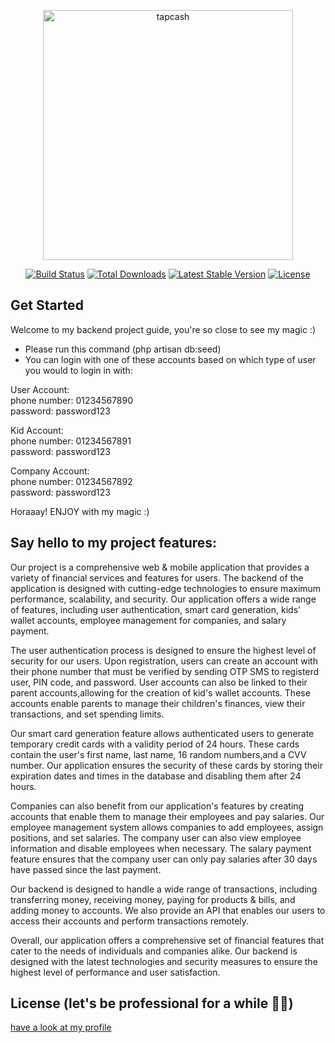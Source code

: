 <p align="center"><img src="https://i.ibb.co/z23G5SX/output-onlinepngtools.png" alt="tapcash" border="0" width="400"></p>

<p align="center">
<a href="https://github.com/laravel/framework/actions"><img src="https://github.com/laravel/framework/workflows/tests/badge.svg" alt="Build Status"></a>
<a href="https://packagist.org/packages/laravel/framework"><img src="https://img.shields.io/packagist/dt/laravel/framework" alt="Total Downloads"></a>
<a href="https://packagist.org/packages/laravel/framework"><img src="https://img.shields.io/packagist/v/laravel/framework" alt="Latest Stable Version"></a>
<a href="https://packagist.org/packages/laravel/framework"><img src="https://img.shields.io/packagist/l/laravel/framework" alt="License"></a>
</p>

## Get Started

Welcome to my backend project guide, you're so close to see my magic :)

- Please run this command (php artisan db:seed)
- You can login with one of these accounts based on which type of user you would to login in with:

User Account:<br>
	phone number: 01234567890<br>
	password: password123

Kid Account:<br>
	phone number: 01234567891<br>
	password: password123

Company Account:<br>
	phone number: 01234567892<br>
	password: password123


Horaaay! ENJOY with my magic :)

## Say hello to my project features:

Our project is a comprehensive web & mobile application that provides a variety of financial services and features for users.
The backend of the application is designed with cutting-edge technologies to ensure maximum performance, scalability,
and security. Our application offers a wide range of features, including user authentication, smart card generation,
kids' wallet accounts, employee management for companies, and salary payment.

The user authentication process is designed to ensure the highest level of security for our users. Upon registration,
users can create an account with their phone number that must be verified by sending OTP SMS to registerd user, PIN code, and password.
User accounts can also be linked to their parent accounts,allowing for the creation of kid's wallet accounts.
These accounts enable parents to manage their children's finances, view their transactions, and set spending limits.

Our smart card generation feature allows authenticated users to generate temporary credit cards with a validity period of 24 hours.
These cards contain the user's first name, last name, 16 random numbers,and a CVV number.
Our application ensures the security of these cards by storing their expiration dates and times in the database and disabling them after 24 hours.

Companies can also benefit from our application's features by creating accounts that enable them to manage their employees and pay salaries.
Our employee management system allows companies to add employees, assign positions, and set salaries.
The company user can also view employee information and disable employees when necessary.
The salary payment feature ensures that the company user can only pay salaries after 30 days have passed since the last payment.

Our backend is designed to handle a wide range of transactions, including transferring money,
receiving money, paying for products & bills, and adding money to accounts.
We also provide an API that enables our users to access their accounts and perform transactions remotely.

Overall, our application offers a comprehensive set of financial features that cater to the needs of individuals and companies alike.
Our backend is designed with the latest technologies and security measures to ensure the highest level of performance and user satisfaction.

## License (let's be professional for a while 😬💼)
<a href="https://github.com/3bdelrahmanBarakat">have a look at my profile</a>



